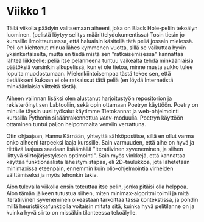 # Viikko 1

Tällä viikolla päädyin valitsemaan aiheeni, joka on Black Hole-peliin tekoälyn luominen. (pelistä löytyy selitys määrittelydokumentissa) Tosin tiesin jo kurssille ilmoittautuessa, että haluaisin käsitellä tätä peliä jossain mielessä. Peli on kiehtonut minua lähes kymmenen vuotta, sillä se vaikuttaa hyvin yksinkertaiselta, mutta en tiedä mistä sen "ratkaisemisessa" kannattaa lähteä liikkeelle: peliä itse pelanneena tuntuu vaikealta tehdä minkäänlaisia päätöksiä varsinkin alkupelissä, kun ei ole tietoa, minne musta aukko tulee lopulta muodostumaan. Mielenkiintoisempaa tästä tekee sen, että tietääkseni kukaan ei ole ratkaissut tätä peliä (en löydä Internetistä minkäänlaisia viitteitä tästä).

Aiheen valinnan lisäksi olen alustanut harjoitustyön repositorion ja rekisteröinyt sen Labtooliin, sekä opin ottamaan Poetryn käyttöön. Poetry on minulle täysin uusi työkalu: käytimme Tietokannat ja web-ohjelmointi kurssilla Pythonin sisäänrakennettua *venv*-moduulia. Poetryn käyttöön ottaminen tuntui paljon helpommalta venviin verrattuna.

Otin ohjaajaan, Hannu Kärnään, yhteyttä sähköpostitse, sillä en ollut varma onko aiheeni tarpeeksi laaja kurssille. Sain varmuuden, että aihe on hyvä ja riittävä laajuus saadaan lisäämällä "iteratiivinen syveneminen, ja siihen liittyvä siirtojärjestyksen optimointi". Sain myös vinkkejä, että kannattaa käyttää funktionaalista lähestymistapaa, eli 2D-taulukkoa, jota lähetetään minimaxissa eteenpäin, ennemmin kuin olio-ohjelmointia virheiden välttämiseksi ja myös tehonkin takia.

Aion tulevalla viikolla ensin toteuttaa itse pelin, jonka pitäisi olla helppoa. Aion tämän jälkeen tutustua siihen, miten minimax-algoritmi toimii ja mitä iteratiivinen syveneminen oikeastaan tarkoittaa tässä kontekstissa, ja pohdin millä heuristiikkafunktiolla voitaisin mitata sitä, kuinka hyvä pelitilanne on ja kuinka hyvä siirto on missäkin tilanteessa tekoälylle.
